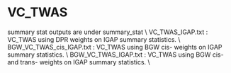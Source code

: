 # VC_TWAS
summary stat outputs are under summary_stat \\
VC_TWAS_IGAP.txt : VC_TWAS using DPR weights on IGAP summary statistics. \\
BGW_VC_TWAS_cis_IGAP.txt : VC_TWAS using BGW cis- weights on IGAP summary statistics. \\
BGW_VC_TWAS_IGAP.txt : VC_TWAS using BGW cis- and trans- weights on IGAP summary statistics. \\

